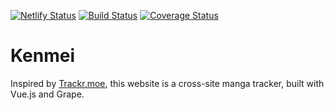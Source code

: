 [![Netlify Status](https://api.netlify.com/api/v1/badges/1dd1ffd0-d72a-4537-8aba-7bd856977ade/deploy-status)](https://app.netlify.com/sites/kenmei/deploys)
[![Build Status](https://travis-ci.org/doutatsu/kenmei.svg?branch=master)](https://travis-ci.org/doutatsu/kenmei)
[![Coverage Status](https://coveralls.io/repos/github/doutatsu/kenmei/badge.svg?branch=features/add-code-coverage)](https://coveralls.io/github/doutatsu/kenmei?branch=features/add-code-coverage)

# Kenmei

Inspired by [Trackr.moe](https://github.com/DakuTree/manga-tracker), this website is a cross-site manga tracker, built with Vue.js and Grape.

